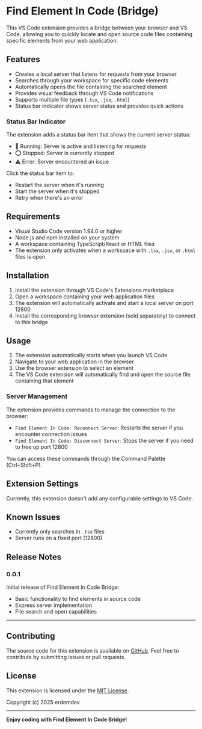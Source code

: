 # Find Element In Code (Bridge)

This VS Code extension provides a bridge between your browser and VS Code, allowing you to quickly locate and open source code files containing specific elements from your web application.

## Features

- Creates a local server that listens for requests from your browser
- Searches through your workspace for specific code elements
- Automatically opens the file containing the searched element
- Provides visual feedback through VS Code notifications
- Supports multiple file types (`.tsx`, `.jsx`, `.html`)
- Status bar indicator shows server status and provides quick actions

### Status Bar Indicator

The extension adds a status bar item that shows the current server status:

- 📡 Running: Server is active and listening for requests
- ⭕ Stopped: Server is currently stopped
- ⚠️ Error: Server encountered an issue

Click the status bar item to:

- Restart the server when it's running
- Start the server when it's stopped
- Retry when there's an error

## Requirements

- Visual Studio Code version 1.94.0 or higher
- Node.js and npm installed on your system
- A workspace containing TypeScript/React or HTML files
- The extension only activates when a workspace with `.tsx`, `.jsx`, or `.html` files is open

## Installation

1. Install the extension through VS Code's Extensions marketplace
2. Open a workspace containing your web application files
3. The extension will automatically activate and start a local server on port 12800
4. Install the corresponding browser extension (sold separately) to connect to this bridge

## Usage

1. The extension automatically starts when you launch VS Code
2. Navigate to your web application in the browser
3. Use the browser extension to select an element
4. The VS Code extension will automatically find and open the source file containing that element

### Server Management

The extension provides commands to manage the connection to the browser:

- `Find Element In Code: Reconnect Server`: Restarts the server if you encounter connection issues
- `Find Element In Code: Disconnect Server`: Stops the server if you need to free up port 12800

You can access these commands through the Command Palette (Ctrl+Shift+P).

## Extension Settings

Currently, this extension doesn't add any configurable settings to VS Code.

## Known Issues

- Currently only searches in `.tsx` files
- Server runs on a fixed port (12800)

## Release Notes

### 0.0.1

Initial release of Find Element In Code Bridge:

- Basic functionality to find elements in source code
- Express server implementation
- File search and open capabilities

---

## Contributing

The source code for this extension is available on [GitHub](https://github.com/erdemdev/find-element-in-code-bridge). Feel free to contribute by submitting issues or pull requests.

## License

This extension is licensed under the [MIT License](LICENSE).

Copyright (c) 2025 erdemdev

---

**Enjoy coding with Find Element In Code Bridge!**
